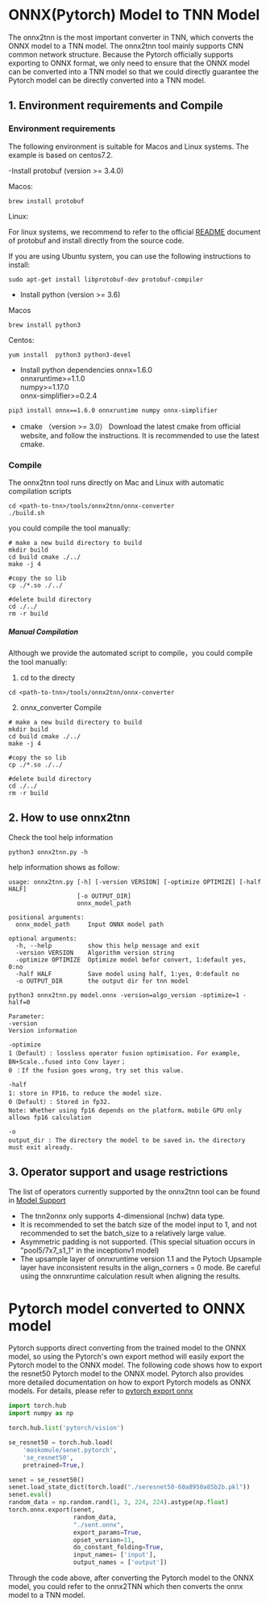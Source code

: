 # ONNX(Pytorch) Model to TNN Model

The onnx2tnn is the most important converter in TNN, which converts the ONNX model to a TNN model. The onnx2tnn tool mainly supports CNN common network structure. Because the Pytorch officially supports exporting to ONNX format, we only need to ensure that the ONNX model can be converted into a TNN model so that we could directly guarantee the Pytorch model can be directly converted into a TNN model.

## 1. Environment requirements and Compile
### Environment requirements
The following environment is suitable for Macos and Linux systems.
The example is based on centos7.2.

-Install protobuf (version >= 3.4.0)

Macos:
```shell script
brew install protobuf
```

Linux:

For linux systems, we recommend to refer to the official [README](https://github.com/protocolbuffers/protobuf/blob/master/src/README.md) document of protobuf and install directly from the source code.

If you are using Ubuntu system, you can use the following instructions to install:

```shell script
sudo apt-get install libprotobuf-dev protobuf-compiler
```



- Install python (version >= 3.6)

Macos
```shell script
brew install python3
```
Centos:
```shell script
yum install  python3 python3-devel
```

- Install python dependencies
onnx=1.6.0  
onnxruntime>=1.1.0   
numpy>=1.17.0  
onnx-simplifier>=0.2.4  
```shell script
pip3 install onnx==1.6.0 onnxruntime numpy onnx-simplifier
```

- cmake （version >= 3.0）
Download the latest cmake from official website, and follow the instructions. It is recommended to use the latest cmake.

### Compile
The onnx2tnn tool runs directly on Mac and Linux with automatic compilation scripts
 ```shell script
cd <path-to-tnn>/tools/onnx2tnn/onnx-converter
./build.sh 
 ```

you could compile the tool manually:
```shell script
# make a new build directory to build
mkdir build
cd build cmake ./../
make -j 4

#copy the so lib
cp ./*.so ./../

#delete build directory
cd ./../
rm -r build
```

##### Manual Compilation

Although we provide the automated script to compile，you could compile the tool manually:

1. cd to the directy
```shell script
cd <path-to-tnn>/tools/onnx2tnn/onnx-converter
```

2. onnx_converter Compile
```shell script
# make a new build directory to build
mkdir build
cd build cmake ./../
make -j 4

#copy the so lib
cp ./*.so ./../

#delete build directory
cd ./../
rm -r build
```

## 2. How to use onnx2tnn 

Check the tool help information
```shell script
python3 onnx2tnn.py -h
```
help information shows as follow:
```text
usage: onnx2tnn.py [-h] [-version VERSION] [-optimize OPTIMIZE] [-half HALF]
                   [-o OUTPUT_DIR]
                   onnx_model_path

positional arguments:
  onnx_model_path     Input ONNX model path

optional arguments:
  -h, --help          show this help message and exit
  -version VERSION    Algorithm version string
  -optimize OPTIMIZE  Optimize model befor convert, 1:default yes, 0:no
  -half HALF          Save model using half, 1:yes, 0:default no
  -o OUTPUT_DIR       the output dir for tnn model
```


```shell script
python3 onnx2tnn.py model.onnx -version=algo_version -optimize=1 -half=0
```
```text
Parameter:
-version
Version information

-optimize
1（Default）: lossless operator fusion optimisation. For example, BN+Scale..fused into Conv layer；
0 ：If the fusion goes wrong, try set this value. 

-half
1: store in FP16，to reduce the model size.
0（Default）: Stored in fp32.
Note: Whether using fp16 depends on the platform，mobile GPU only allows fp16 calculation

-o
output_dir : The directory the model to be saved in，the directory must exit already.
```


## 3. Operator support and usage restrictions
The list of operators currently supported by the onnx2tnn tool can be found in [Model Support](support_en.md)
- The tnn2onnx only supports 4-dimensional (nchw) data type.
- It is recommended to set the batch size of the model input to 1, and not recommended to set the batch_size to a relatively large value.
- Asymmetric padding is not supported. (This special situation occurs in "pool5/7x7\_s1\_1" in the inceptionv1 model)
- The upsample layer of onnxruntime version 1.1 and the Pytoch Upsample layer have inconsistent results in the align_corners = 0 mode. Be careful using the onnxruntime calculation result when aligning the results.

# Pytorch model converted to ONNX model

Pytorch supports direct converting from the trained model to the ONNX model, so using the Pytorch's own export method will easily export the Pytorch model to the ONNX model. The following code shows how to export the resnet50 Pytorch model to the ONNX model.
Pytorch also provides more detailed documentation on how to export Pytorch models as ONNX models. For details, please refer to [pytorch export onnx](https://pytorch.org/tutorials/advanced/super_resolution_with_onnxruntime.html)

```python
import torch.hub
import numpy as np

torch.hub.list('pytorch/vision')

se_resnet50 = torch.hub.load(
    'moskomule/senet.pytorch',
    'se_resnet50',
    pretrained=True,)

senet = se_resnet50()
senet.load_state_dict(torch.load("./seresnet50-60a8950a85b2b.pkl"))
senet.eval()
random_data = np.random.rand(1, 3, 224, 224).astype(np.float)
torch.onnx.export(senet,
				  random_data,
				  "./sent.onnx",
				  export_params=True,
				  opset_version=11,
				  do_constant_folding=True,
				  input_names= ['input'],
				  output_names = ['output'])
```
Through the code above, after converting the Pytorch model to the ONNX model, you could refer to the onnx2TNN which then converts the onnx model to a TNN model.
